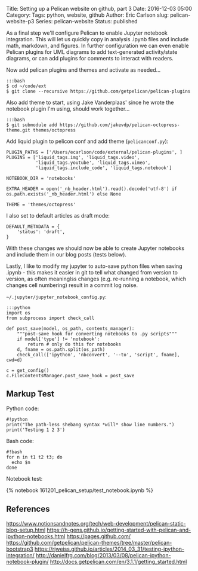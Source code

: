 Title: Setting up a Pelican website on github, part 3
Date: 2016-12-03 05:00
Category: 
Tags: python, website, github
Author: Eric Carlson
slug: pelican-website-p3
Series: pelican-website
Status: published

As a final step we'll configure Pelican to enable Jupyter notebook integration.  This will let us
quickly copy in analysis .ipynb files and include math, markdown, and figures.  In further configuration
we can even enable Pelican plugins for UML diagrams to add text-generated activity/state diagrams,
or can add plugins for comments to interact with readers.


Now add pelican plugins and themes and activate as needed...

	:::bash
	$ cd ~/code/ext
	$ git clone --recursive https://github.com/getpelican/pelican-plugins

Also add theme to start, using Jake Vanderplaas' since he wrote the notebook plugin I'm using, should work together...

	:::bash
	$ git submodule add https://github.com/jakevdp/pelican-octopress-theme.git themes/octopress

Add liquid plugin to pelicon conf and add theme (`pelicanconf.py`):

	PLUGIN_PATHS = ['/Users/ecarlson/code/external/pelican-plugins', ]
	PLUGINS = ['liquid_tags.img', 'liquid_tags.video',
			   'liquid_tags.youtube', 'liquid_tags.vimeo',
			   'liquid_tags.include_code', 'liquid_tags.notebook']

	NOTEBOOK_DIR = 'notebooks'
	
	EXTRA_HEADER = open('_nb_header.html').read().decode('utf-8') if os.path.exists('_nb_header.html') else None
	
	THEME = 'themes/octopress'
	
I also set to default articles as draft mode:

	DEFAULT_METADATA = {
		'status': 'draft',
	}

With these changes we should now be able to create Jupyter notebooks and include them in our blog
posts (tests below).

Lastly, I like to modify my jupyter to auto-save python files when saving .ipynb - this makes it
easier in git to tell what changed from version to version, as often meaninglss changes (e.g.
re-running a notebook, which changes cell numbering) result in a commit log noise.

`~/.jupyter/jupyter_notebook_config.py`:

	:::python
	import os
	from subprocess import check_call
	
	def post_save(model, os_path, contents_manager):
		"""post-save hook for converting notebooks to .py scripts"""
		if model['type'] != 'notebook':
			return # only do this for notebooks
		d, fname = os.path.split(os_path)
		check_call(['ipython', 'nbconvert', '--to', 'script', fname], cwd=d)
	
	c = get_config()
	c.FileContentsManager.post_save_hook = post_save

## Markup Test

Python code:

    #!python
    print("The path-less shebang syntax *will* show line numbers.")
    print('Testing 1 2 3')
    
Bash code:
	
	#!bash
	for n in t1 t2 t3; do
	  echo $n
	done


Notebook test:

{% notebook 161201_pelican_setup/test_notebook.ipynb %}


## References

https://www.notionsandnotes.org/tech/web-development/pelican-static-blog-setup.html
https://h-gens.github.io/getting-started-with-pelican-and-ipython-notebooks.html
https://pages.github.com/
https://github.com/getpelican/pelican-themes/tree/master/pelican-bootstrap3
https://rjweiss.github.io/articles/2014_03_31/testing-ipython-integration/
http://danielfrg.com/blog/2013/03/08/pelican-ipython-notebook-plugin/
http://docs.getpelican.com/en/3.1.1/getting_started.html

